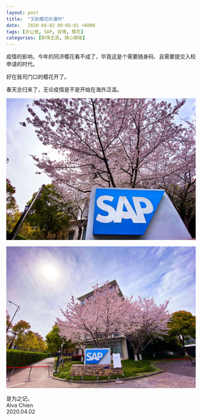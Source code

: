 ```yaml
---
layout: post
title:  "又到樱花烂漫时"
date:   2020-04-02 09:05:01 +0800
tags: [办公室, SAP, 疫情, 樱花]
categories: [职场生涯, 随心随笔]
---
```


疫情的影响，今年的同济樱花看不成了，毕竟这是个需要随身码、且需要提交入校申请的时代。

好在我司门口的樱花开了。

春天总归来了，无论疫情是不是开始在海外泛滥。


![Pic](/assets/uploads/2020/04/20200402222635.jpg)


![Pic](/assets/uploads/2020/04/20200402222618.jpg)



是为之记。   
Alva Chien   
2020.04.02   
